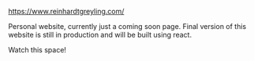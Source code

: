 https://www.reinhardtgreyling.com/

Personal website, currently just a coming soon page.
Final version of this website is still in production 
and will be built using react.

Watch this space!
